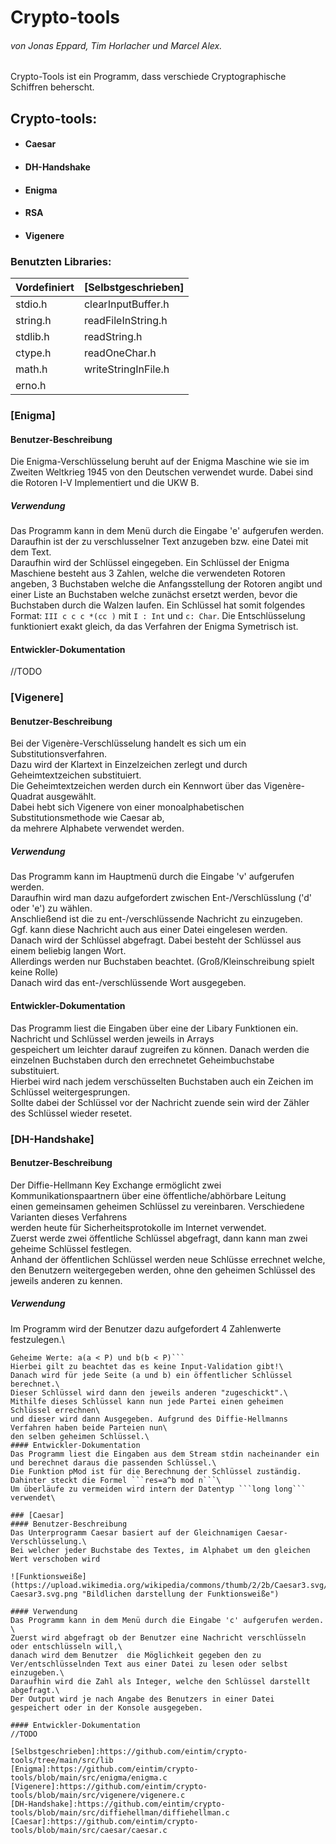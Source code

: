 # **Crypto-tools**
###### *von Jonas Eppard, Tim Horlacher und Marcel Alex.*

Crypto-Tools ist ein Programm, dass verschiede Cryptographische Schiffren beherscht.
## Crypto-tools:
* #### Caesar
* #### DH-Handshake
* #### Enigma 
* #### RSA
* #### Vigenere


### Benutzten Libraries: 
Vordefiniert | [Selbstgeschrieben]
------------ | -----------------
stdio.h      | clearInputBuffer.h
string.h     | readFileInString.h
stdlib.h     | readString.h
ctype.h      | readOneChar.h
math.h       | writeStringInFile.h
erno.h       |


### [Enigma]
#### Benutzer-Beschreibung
Die Enigma-Verschlüsselung beruht auf der Enigma Maschine wie sie im Zweiten Weltkrieg 1945 von den Deutschen 
verwendet wurde. Dabei sind die Rotoren I-V Implementiert und die UKW B.
##### Verwendung
Das Programm kann in dem Menü durch die Eingabe 'e' aufgerufen werden. \
Daraufhin ist der zu verschlusselner Text anzugeben bzw. eine Datei mit dem Text.\
Daraufhin wird der Schlüssel eingegeben. Ein Schlüssel der Enigma Maschiene besteht aus 3 Zahlen,
welche die verwendeten Rotoren angeben, 3 Buchstaben welche die Anfangsstellung der Rotoren angibt
und einer Liste an Buchstaben welche zunächst ersetzt werden, bevor die Buchstaben durch die Walzen laufen.
Ein Schlüssel hat somit folgendes Format: ```III c c c *(cc )``` mit ```I : Int``` und ```c: Char```.
Die Entschlüsselung funktioniert exakt gleich, da das Verfahren der Enigma Symetrisch ist.
#### Entwickler-Dokumentation
//TODO


### [Vigenere]
#### Benutzer-Beschreibung
Bei der Vigenère-Verschlüsselung handelt es sich um ein Substitutionsverfahren.\
Dazu wird der Klartext in Einzelzeichen zerlegt und durch Geheimtextzeichen substituiert.\
Die Geheimtextzeichen werden durch ein Kennwort über das Vigenère-Quadrat ausgewählt.\
Dabei hebt sich Vigenere von einer monoalphabetischen Substitutionsmethode wie Caesar ab,\
da mehrere Alphabete verwendet werden.
##### Verwendung
Das Programm kann im Hauptmenü durch die Eingabe 'v' aufgerufen werden.\
Daraufhin wird man dazu aufgefordert zwischen Ent-/Verschlüsslung ('d' oder 'e') zu wählen.\
Anschließend ist die zu ent-/verschlüssende Nachricht zu einzugeben.\
Ggf. kann diese Nachricht auch aus einer Datei eingelesen werden.\
Danach wird der Schlüssel abgefragt. Dabei besteht der Schlüssel aus einem beliebig langen Wort.\
Allerdings werden nur Buchstaben beachtet. (Groß/Kleinschreibung spielt keine Rolle)\
Danach wird das ent-/verschlüssende Wort ausgegeben.
#### Entwickler-Dokumentation
Das Programm liest die Eingaben über eine der Libary Funktionen ein. Nachricht und Schlüssel werden jeweils in Arrays\
gespeichert um leichter darauf zugreifen zu können. Danach werden die einzelnen Buchstaben durch den errechnetet Geheimbuchstabe substituiert.\
Hierbei wird nach jedem verschüsselten Buchstaben auch ein Zeichen im Schlüssel weitergesprungen.\
Sollte dabei der Schlüssel vor der Nachricht zuende sein wird der Zähler des Schlüssel wieder resetet.

### [DH-Handshake]
#### Benutzer-Beschreibung
Der Diffie-Hellmann Key Exchange ermöglicht zwei Kommunikationspaartnern über eine öffentliche/abhörbare Leitung\
einen gemeinsamen geheimen Schlüssel zu vereinbaren. Verschiedene Varianten dieses Verfahrens\
werden heute für Sicherheitsprotokolle im Internet verwendet.\
Zuerst werde zwei öffentliche Schlüssel abgefragt, dann kann man zwei geheime Schlüssel festlegen.\
Anhand der öffentlichen Schlüssel werden neue Schlüsse errechnet welche, \
den Benutzern weitergegeben werden, ohne den geheimen Schlüssel des jeweils anderen zu kennen.
##### Verwendung
Im Programm wird der Benutzer dazu aufgefordert 4 Zahlenwerte festzulegen.\
```Öffentliche Werte: P(Primzahl) und G (G < P)
Geheime Werte: a(a < P) und b(b < P)```
Hierbei gilt zu beachtet das es keine Input-Validation gibt!\
Danach wird für jede Seite (a und b) ein öffentlicher Schlüssel berechnet.\
Dieser Schlüssel wird dann den jeweils anderen "zugeschickt".\
Mithilfe dieses Schlüssel kann nun jede Partei einen geheimen Schlüssel errechnen\
und dieser wird dann Ausgegeben. Aufgrund des Diffie-Hellmanns Verfahren haben beide Parteien nun\
den selben geheimen Schlüssel.\
#### Entwickler-Dokumentation
Das Programm liest die Eingaben aus dem Stream stdin nacheinander ein und berechnet daraus die passenden Schlüssel.\
Die Funktion pMod ist für die Berechnung der Schlüssel zuständig. Dahinter steckt die Formel ```res=a^b mod n```\
Um überläufe zu vermeiden wird intern der Datentyp ```long long``` verwendet\

### [Caesar]
#### Benutzer-Beschreibung
Das Unterprogramm Caesar basiert auf der Gleichnamigen Caesar-Verschlüsselung.\
Bei welcher jeder Buchstabe des Textes, im Alphabet um den gleichen Wert verschoben wird 

![Funktionsweiße](https://upload.wikimedia.org/wikipedia/commons/thumb/2/2b/Caesar3.svg/330px-Caesar3.svg.png "Bildlichen darstellung der Funktionsweiße")

#### Verwendung
Das Programm kann in dem Menü durch die Eingabe 'c' aufgerufen werden. \
Zuerst wird abgefragt ob der Benutzer eine Nachricht verschlüsseln oder entschlüsseln will,\
danach wird dem Benutzer  die Möglichkeit gegeben den zu Ver/entschlüsselnden Text aus einer Datei zu lesen oder selbst einzugeben.\
Daraufhin wird die Zahl als Integer, welche den Schlüssel darstellt abgefragt.\
Der Output wird je nach Angabe des Benutzers in einer Datei gespeichert oder in der Konsole ausgegeben.

#### Entwickler-Dokumentation
//TODO

[Selbstgeschrieben]:https://github.com/eintim/crypto-tools/tree/main/src/lib
[Enigma]:https://github.com/eintim/crypto-tools/blob/main/src/enigma/enigma.c
[Vigenere]:https://github.com/eintim/crypto-tools/blob/main/src/vigenere/vigenere.c
[DH-Handshake]:https://github.com/eintim/crypto-tools/blob/main/src/diffiehellman/diffiehellman.c
[Caesar]:https://github.com/eintim/crypto-tools/blob/main/src/caesar/caesar.c
          